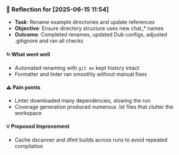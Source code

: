### :book: Reflection for [2025-06-15 11:54]
  - **Task**: Rename example directories and update references
  - **Objective**: Ensure directory structure uses new chat_* names
  - **Outcome**: Completed renames, updated Dub configs, adjusted .gitignore and ran all checks

#### :sparkles: What went well
  - Automated renaming with `git mv` kept history intact
  - Formatter and linter ran smoothly without manual fixes

#### :warning: Pain points
  - Linter downloaded many dependencies, slowing the run
  - Coverage generation produced numerous .lst files that clutter the workspace

#### :bulb: Proposed Improvement
  - Cache dscanner and dfmt builds across runs to avoid repeated compilation
